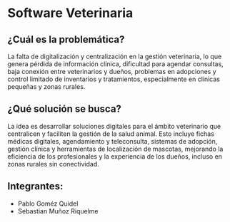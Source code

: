 # Software Veterinaria

## ¿Cuál es la problemática?

La falta de digitalización y centralización en la gestión veterinaria, lo que genera pérdida de información clínica, dificultad para agendar consultas, baja conexión entre veterinarios y dueños, problemas en adopciones y control limitado de inventarios y tratamientos, especialmente en clínicas pequeñas y zonas rurales.

## ¿Qué solución se busca?

La idea es desarrollar soluciones digitales para el ámbito veterinario que centralicen y faciliten la gestión de la salud animal. Esto incluye fichas médicas digitales, agendamiento y teleconsulta, sistemas de adopción, gestión clínica y herramientas de localización de mascotas, mejorando la eficiencia de los profesionales y la experiencia de los dueños, incluso en zonas rurales sin conectividad.

## Integrantes:

- Pablo Goméz Quidel
- Sebastian Muñoz Riquelme

